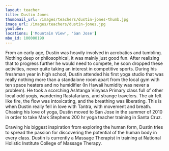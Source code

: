 ```yaml
---
layout: teacher
title: Dustin Jones
thumbnail_url: /images/teachers/dustin-jones-thumb.jpg
image_url: /images/teachers/dustin-jones.jpg
youtube: 
locations: ['Mountain View', 'San Jose']
mbo_id: 100000199
---
```


From an early age, Dustin was heavily involved in acrobatics and tumbling. Nothing deep or philosophical, it was mainly just good fun. After realizing that to progress further he would need to compete, he soon dropped these activities, never quite taking an interest in competitive sports. During his freshman year in high school, Dustin attended his first yoga studio that was really nothing more than a standalone room apart from the local gym with ten space heaters and no humidifier (In Hawaii humidity was never a problem). He took a scorching Ashtanga Vinyasa Primary class full of other local odd yogis, wandering Rastafarians, and strange travelers. The air felt like fire, the flow was intoxicating, and the breathing was liberating. This is when Dustin really fell in love with Tantra, with movement and breath. Chasing his love of yoga, Dustin moved to San Jose in the summer of 2010 in order to take Mark Stephens 200 hr yoga teacher training in Santa Cruz.

Drawing his biggest inspiration from exploring the human form, Dustin tries to spread the passion for discovering the potential of the human body in every class. Dustin is currently a Massage Therapist in training at National Holistic Institute College of Massage Therapy.